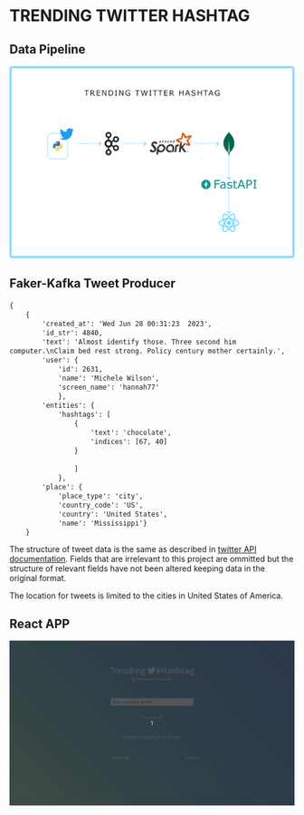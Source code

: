 # TRENDING TWITTER HASHTAG

## Data Pipeline
![](https://github.com/PrathameshTanavade/Data-Engineering/blob/master/Data-Pipelines/trending-twitter-hastags/media/figure1.png)


## Faker-Kafka Tweet Producer

```
{
    {
        'created_at': 'Wed Jun 28 00:31:23  2023', 
        'id_str': 4840, 
        'text': 'Almost identify those. Three second him computer.\nClaim bed rest strong. Policy century mother certainly.', 
        'user': {
            'id': 2631, 
            'name': 'Michele Wilson', 
            'screen_name': 'hannah77'
            }, 
        'entities': {
            'hashtags': [
                {
                    'text': 'chocolate', 
                    'indices': [67, 40]
                }
                
                ]
            }, 
        'place': {
            'place_type': 'city', 
            'country_code': 'US', 
            'country': 'United States', 
            'name': 'Mississippi'}
    }
```

The structure of tweet data is the same as described in [twitter API documentation](https://developer.twitter.com/en/docs/twitter-api/v1/data-dictionary/object-model/example-payloads). Fields that are irrelevant to this project are ommitted but the structure of relevant fields have not been altered keeping data in the original format.

The location for tweets is limited to the cities in United States of America.

## React APP

![](https://github.com/PrathameshTanavade/Data-Engineering/blob/master/Data-Pipelines/trending-twitter-hastags/media/trending_twitter_hashtag_ReactApp.gif)